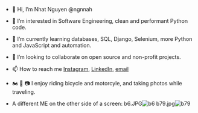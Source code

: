 - 👋 Hi, I’m Nhat Nguyen @ngnnah
- 👀 I’m interested in Software Engineering, clean and performant Python code.
- 🌱 I’m currently learning databases, SQL, Django, Selenium, more Python and JavaScript and automation.
- 💞️ I’m looking to collaborate on open source and non-profit projects.
- 📫 How to reach me [Instagram](https://www.instagram.com/nhatn1507/), [LinkedIn](https://www.linkedin.com/in/nhat-nguyen-51b1a5214/), [email](ngnnah@gmail.com)
- 🏍️ 🚴 📷 I enjoy riding bicycle and motorcyle, and taking photos while traveling.

- A different ME on the other side of a screen:
b6.JPG![b6](https://user-images.githubusercontent.com/58123635/121838824-b3510180-cca6-11eb-9826-74fed23f028a.JPG)
b79.jpg![b79](https://user-images.githubusercontent.com/58123635/121838907-ec897180-cca6-11eb-9a11-967c7311d2ea.jpg)


<!---
ngnnah/ngnnah is a ✨ special ✨ repository because its `README.md` (this file) appears on your GitHub profile.
You can click the Preview link to take a look at your changes.
--->
